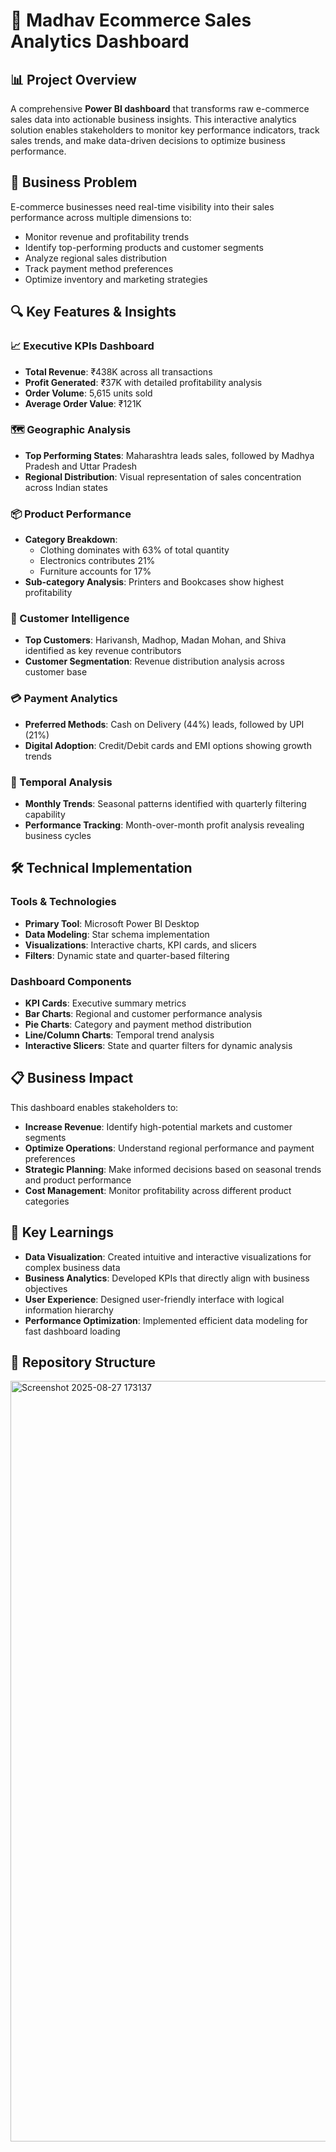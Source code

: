 # 🛒 Madhav Ecommerce Sales Analytics Dashboard

## 📊 Project Overview
A comprehensive **Power BI dashboard** that transforms raw e-commerce sales data into actionable business insights. This interactive analytics solution enables stakeholders to monitor key performance indicators, track sales trends, and make data-driven decisions to optimize business performance.

## 🎯 Business Problem
E-commerce businesses need real-time visibility into their sales performance across multiple dimensions to:
- Monitor revenue and profitability trends
- Identify top-performing products and customer segments  
- Analyze regional sales distribution
- Track payment method preferences
- Optimize inventory and marketing strategies

## 🔍 Key Features & Insights

### **📈 Executive KPIs Dashboard**
- **Total Revenue**: ₹438K across all transactions
- **Profit Generated**: ₹37K with detailed profitability analysis
- **Order Volume**: 5,615 units sold
- **Average Order Value**: ₹121K

### **🗺️ Geographic Analysis**
- **Top Performing States**: Maharashtra leads sales, followed by Madhya Pradesh and Uttar Pradesh
- **Regional Distribution**: Visual representation of sales concentration across Indian states

### **📦 Product Performance**
- **Category Breakdown**: 
  - Clothing dominates with 63% of total quantity
  - Electronics contributes 21% 
  - Furniture accounts for 17%
- **Sub-category Analysis**: Printers and Bookcases show highest profitability

### **👥 Customer Intelligence**
- **Top Customers**: Harivansh, Madhop, Madan Mohan, and Shiva identified as key revenue contributors
- **Customer Segmentation**: Revenue distribution analysis across customer base

### **💳 Payment Analytics**
- **Preferred Methods**: Cash on Delivery (44%) leads, followed by UPI (21%)
- **Digital Adoption**: Credit/Debit cards and EMI options showing growth trends

### **📅 Temporal Analysis**
- **Monthly Trends**: Seasonal patterns identified with quarterly filtering capability
- **Performance Tracking**: Month-over-month profit analysis revealing business cycles

## 🛠️ Technical Implementation

### **Tools & Technologies**
- **Primary Tool**: Microsoft Power BI Desktop
- **Data Modeling**: Star schema implementation
- **Visualizations**: Interactive charts, KPI cards, and slicers
- **Filters**: Dynamic state and quarter-based filtering

### **Dashboard Components**
- **KPI Cards**: Executive summary metrics
- **Bar Charts**: Regional and customer performance analysis  
- **Pie Charts**: Category and payment method distribution
- **Line/Column Charts**: Temporal trend analysis
- **Interactive Slicers**: State and quarter filters for dynamic analysis

## 📋 Business Impact
This dashboard enables stakeholders to:
- **Increase Revenue**: Identify high-potential markets and customer segments
- **Optimize Operations**: Understand regional performance and payment preferences  
- **Strategic Planning**: Make informed decisions based on seasonal trends and product performance
- **Cost Management**: Monitor profitability across different product categories

## 🚀 Key Learnings
- **Data Visualization**: Created intuitive and interactive visualizations for complex business data
- **Business Analytics**: Developed KPIs that directly align with business objectives
- **User Experience**: Designed user-friendly interface with logical information hierarchy
- **Performance Optimization**: Implemented efficient data modeling for fast dashboard loading

## 📁 Repository Structure
<img width="2203" height="1217" alt="Screenshot 2025-08-27 173137" src="https://github.com/user-attachments/assets/e9458da1-d3d7-4b87-94f8-12bc53981d4f" />
